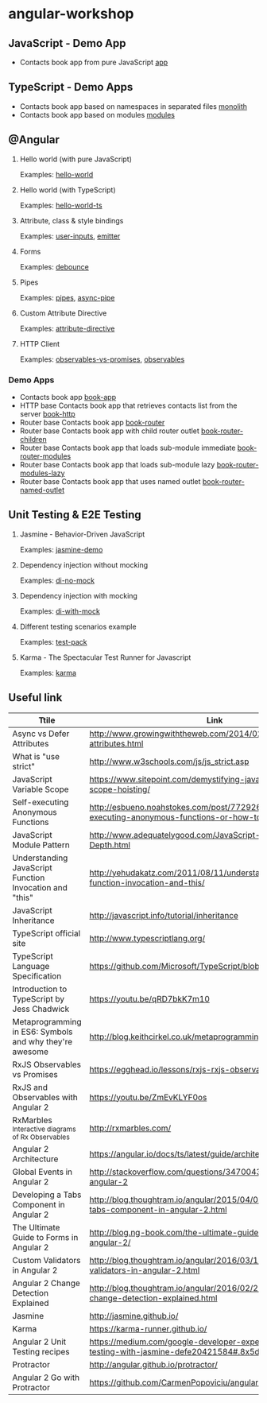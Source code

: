 # angular-workshop

	
## JavaScript - Demo App
- Contacts book app from pure JavaScript [app](JavaScript/app)


## TypeScript - Demo Apps
- Contacts book app based on namespaces in separated files [monolith](TypeScript/monolith)
- Contacts book app based on modules [modules](TypeScript/modules)


## @Angular

1. Hello world (with pure JavaScript)

    Examples: [hello-world](AngularIO/hello-world/index.html)
    
1. Hello world (with TypeScript)

    Examples: [hello-world-ts](AngularIO/hello-world-ts)
    
1. Attribute, class & style bindings

    Examples: [user-inputs](AngularIO/user-inputs), [emitter](AngularIO/emitter)
    
1. Forms

    Examples: [debounce](AngularIO/debounce)
    
1. Pipes
    
    Examples: [pipes](AngularIO/pipes), [async-pipe](AngularIO/async-pipe)

1. Custom Attribute Directive

    Examples: [attribute-directive](AngularIO/attribute-directive)
    
1. HTTP Client

    Examples: [observables-vs-promises](AngularIO/observables-vs-promises/index.html), [observables](AngularIO/observables)

### Demo Apps
- Contacts book app [book-app](AngularIO/book-app)
- HTTP base Contacts book app that retrieves contacts list from the server [book-http](AngularIO/book-http)
- Router base Contacts book app [book-router](AngularIO/book-router)
- Router base Contacts book app with child router outlet [book-router-children](AngularIO/book-router-children)
- Router base Contacts book app that loads sub-module immediate [book-router-modules](AngularIO/book-router-modules)
- Router base Contacts book app that loads sub-module lazy [book-router-modules-lazy](AngularIO/book-router-modules-lazy)
- Router base Contacts book app that uses named outlet [book-router-named-outlet](AngularIO/book-router-named-outlet)


## Unit Testing & E2E Testing

1. Jasmine - Behavior-Driven JavaScript

    Examples: [jasmine-demo](Testing/jasmine-demo)

1. Dependency injection without mocking

    Examples: [di-no-mock](Testing/di-no-mock)
    
1. Dependency injection with mocking
    
    Examples: [di-with-mock](Testing/di-with-mock)

1. Different testing scenarios example

    Examples: [test-pack](Testing/test-pack)	


1. Karma - The Spectacular Test Runner for Javascript

    Examples: [karma](Testing/karma)


## Useful link
|Ttile|Link|
|---|---|
|Async vs Defer Attributes|http://www.growingwiththeweb.com/2014/02/async-vs-defer-attributes.html |
|What is "use strict"|http://www.w3schools.com/js/js_strict.asp |
|JavaScript Variable Scope|https://www.sitepoint.com/demystifying-javascript-variable-scope-hoisting/ |
|Self-executing Anonymous Functions|http://esbueno.noahstokes.com/post/77292606977/self-executing-anonymous-functions-or-how-to-write |
|JavaScript Module Pattern|http://www.adequatelygood.com/JavaScript-Module-Pattern-In-Depth.html |
|Understanding JavaScript Function Invocation and "this"|http://yehudakatz.com/2011/08/11/understanding-javascript-function-invocation-and-this/ |
|JavaScript Inheritance|http://javascript.info/tutorial/inheritance |
|TypeScript official site|http://www.typescriptlang.org/ |
|TypeScript Language Specification|https://github.com/Microsoft/TypeScript/blob/master/doc/spec.md |
|Introduction to TypeScript by Jess Chadwick|https://youtu.be/qRD7bkK7m10 |
|Metaprogramming in ES6: Symbols and why they're awesome|http://blog.keithcirkel.co.uk/metaprogramming-in-es6-symbols/ |
|RxJS Observables vs Promises|https://egghead.io/lessons/rxjs-rxjs-observables-vs-promises |
|RxJS and Observables with Angular 2|https://youtu.be/ZmEvKLYF0os |
|RxMarbles<br/><sup>Interactive diagrams of Rx Observables</sup>|http://rxmarbles.com/ |
|Angular 2 Architecture|https://angular.io/docs/ts/latest/guide/architecture.html |
|Global Events in Angular 2|http://stackoverflow.com/questions/34700438/global-events-in-angular-2 |
|Developing a Tabs Component in Angular 2|http://blog.thoughtram.io/angular/2015/04/09/developing-a-tabs-component-in-angular-2.html |
|The Ultimate Guide to Forms in Angular 2|http://blog.ng-book.com/the-ultimate-guide-to-forms-in-angular-2/ |
|Custom Validators in Angular 2|http://blog.thoughtram.io/angular/2016/03/14/custom-validators-in-angular-2.html |
|Angular 2 Change Detection Explained|http://blog.thoughtram.io/angular/2016/02/22/angular-2-change-detection-explained.html |
|Jasmine|http://jasmine.github.io/ |
|Karma|https://karma-runner.github.io/ |
|Angular 2 Unit Testing recipes|https://medium.com/google-developer-experts/angular-2-unit-testing-with-jasmine-defe20421584#.8x5d58123 |
|Protractor|http://angular.github.io/protractor/ |
|Angular 2 Go with Protractor|https://github.com/CarmenPopoviciu/angular2-go-protractor |
